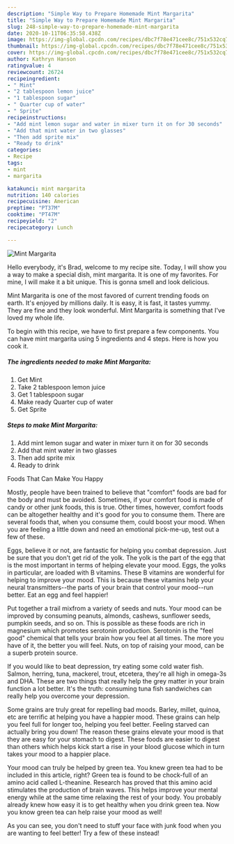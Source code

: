 ```yaml
---
description: "Simple Way to Prepare Homemade Mint Margarita"
title: "Simple Way to Prepare Homemade Mint Margarita"
slug: 248-simple-way-to-prepare-homemade-mint-margarita
date: 2020-10-11T06:35:58.438Z
image: https://img-global.cpcdn.com/recipes/dbc7f78e471cee8c/751x532cq70/mint-margarita-recipe-main-photo.jpg
thumbnail: https://img-global.cpcdn.com/recipes/dbc7f78e471cee8c/751x532cq70/mint-margarita-recipe-main-photo.jpg
cover: https://img-global.cpcdn.com/recipes/dbc7f78e471cee8c/751x532cq70/mint-margarita-recipe-main-photo.jpg
author: Kathryn Hanson
ratingvalue: 4
reviewcount: 26724
recipeingredient:
- " Mint"
- "2 tablespoon lemon juice"
- "1 tablespoon sugar"
- " Quarter cup of water"
- " Sprite"
recipeinstructions:
- "Add mint lemon sugar and water in mixer turn it on for 30 seconds"
- "Add that mint water in two glasses"
- "Then add sprite mix"
- "Ready to drink"
categories:
- Recipe
tags:
- mint
- margarita

katakunci: mint margarita 
nutrition: 140 calories
recipecuisine: American
preptime: "PT37M"
cooktime: "PT47M"
recipeyield: "2"
recipecategory: Lunch

---
```



![Mint Margarita](https://img-global.cpcdn.com/recipes/dbc7f78e471cee8c/751x532cq70/mint-margarita-recipe-main-photo.jpg)

Hello everybody, it's Brad, welcome to my recipe site. Today, I will show you a way to make a special dish, mint margarita. It is one of my favorites. For mine, I will make it a bit unique. This is gonna smell and look delicious.



Mint Margarita is one of the most favored of current trending foods on earth. It's enjoyed by millions daily. It is easy, it is fast, it tastes yummy. They are fine and they look wonderful. Mint Margarita is something that I've loved my whole life.


To begin with this recipe, we have to first prepare a few components. You can have mint margarita using 5 ingredients and 4 steps. Here is how you cook it.

<!--inarticleads1-->

##### The ingredients needed to make Mint Margarita:

1. Get  Mint
1. Take 2 tablespoon lemon juice
1. Get 1 tablespoon sugar
1. Make ready  Quarter cup of water
1. Get  Sprite




<!--inarticleads2-->

##### Steps to make Mint Margarita:

1. Add mint lemon sugar and water in mixer turn it on for 30 seconds
1. Add that mint water in two glasses
1. Then add sprite mix
1. Ready to drink




Foods That Can Make You Happy


Mostly, people have been trained to believe that "comfort" foods are bad for the body and must be avoided. Sometimes, if your comfort food is made of candy or other junk foods, this is true. Other times, however, comfort foods can be altogether healthy and it's good for you to consume them. There are several foods that, when you consume them, could boost your mood. When you are feeling a little down and need an emotional pick-me-up, test out a few of these.

Eggs, believe it or not, are fantastic for helping you combat depression. Just be sure that you don't get rid of the yolk. The yolk is the part of the egg that is the most important in terms of helping elevate your mood. Eggs, the yolks in particular, are loaded with B vitamins. These B vitamins are wonderful for helping to improve your mood. This is because these vitamins help your neural transmitters--the parts of your brain that control your mood--run better. Eat an egg and feel happier!

Put together a trail mixfrom a variety of seeds and nuts. Your mood can be improved by consuming peanuts, almonds, cashews, sunflower seeds, pumpkin seeds, and so on. This is possible as these foods are rich in magnesium which promotes serotonin production. Serotonin is the "feel good" chemical that tells your brain how you feel at all times. The more you have of it, the better you will feel. Nuts, on top of raising your mood, can be a superb protein source.

If you would like to beat depression, try eating some cold water fish. Salmon, herring, tuna, mackerel, trout, etcetera, they're all high in omega-3s and DHA. These are two things that really help the grey matter in your brain function a lot better. It's the truth: consuming tuna fish sandwiches can really help you overcome your depression. 

Some grains are truly great for repelling bad moods. Barley, millet, quinoa, etc are terrific at helping you have a happier mood. These grains can help you feel full for longer too, helping you feel better. Feeling starved can actually bring you down! The reason these grains elevate your mood is that they are easy for your stomach to digest. These foods are easier to digest than others which helps kick start a rise in your blood glucose which in turn takes your mood to a happier place.

Your mood can truly be helped by green tea. You knew green tea had to be included in this article, right? Green tea is found to be chock-full of an amino acid called L-theanine. Research has proved that this amino acid stimulates the production of brain waves. This helps improve your mental energy while at the same time relaxing the rest of your body. You probably already knew how easy it is to get healthy when you drink green tea. Now you know green tea can help raise your mood as well!

As you can see, you don't need to stuff your face with junk food when you are wanting to feel better! Try a few of these instead!

